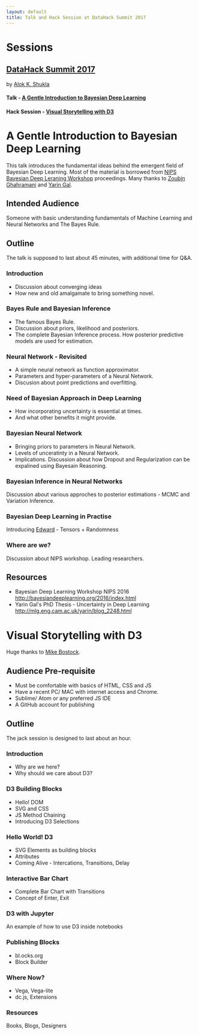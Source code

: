 ```yaml
---
layout: default
title: Talk and Hack Session at DataHack Summit 2017
---
```

# Sessions 

## [DataHack Summit 2017](https://www.analyticsvidhya.com/datahacksummit/)


by [Alok K. Shukla](mailto:alokks2@illinois.edu?Subject=DataHack2017)

#### Talk - [A Gentle Introduction to Bayesian Deep Learning](#talk)
#### Hack Session - [Visual Storytelling with D3](#session)



<h1 id="talk">A Gentle Introduction to Bayesian Deep Learning</h1>


This talk introduces the fundamental ideas behind the emergent field of Bayesian Deep Learning. 
Most of the material is borrowed from [NIPS Bayesian Deep Leraning Workshop](http://bayesiandeeplearning.org) proceedings. 
Many thanks to [Zoubin Ghahramani](http://mlg.eng.cam.ac.uk/zoubin/) and [Yarin Gal](http://www.cs.ox.ac.uk/people/yarin.gal/website/).

## Intended Audience

Someone with basic understanding fundamentals of Machine Learning and Neural Networks and The Bayes Rule.

## Outline

The talk is supposed to last about 45 minutes, with additional time for Q&A.

### Introduction

- Discussion about converging ideas
- How new and old amalgamate to bring something novel. 

### Bayes Rule and Bayesian Inference

- The famous Bayes Rule. 
- Discussion about priors, likelihood and posteriors. 
- The complete Bayesian Inference process. How posterior predictive models are used for estimation.  

### Neural Network - Revisited

- A simple neural network as function approximator. 
- Parameters and hyper-parameters of a Neural Network. 
- Discusion about point predictions and overfitting.

### Need of Bayesian Approach in Deep Learning

- How incorporating uncertainty is essential at times. 
- And what other benefits it might provide. 

### Bayesian Neural Network 

- Bringing priors to parameters in Neural Network. 
- Levels of unceratinty in a Neural Network.
- Implications. Discussion about how Dropout and Regularization can be expalined using Bayesain Reasoning.

### Bayesian Inference in Neural Networks

Discussion about various approches to posterior estimations - MCMC and Variation Inference.

### Bayesian Deep Learning in Practise

Introducing [Edward](https://edwardlib.org) - Tensors + Randomness

### Where are we?

Discussion about NIPS workshop. Leading researchers.

## Resources
- Bayesian Deep Learning Workshop NIPS 2016 <http://bayesiandeeplearning.org/2016/index.html> 
- Yarin Gal's PhD Thesis - Uncertainty in Deep Learning <http://mlg.eng.cam.ac.uk/yarin/blog_2248.html>

<h1 id="session">Visual Storytelling with D3</h1>

Huge thanks to [Mike Bostock](https://bost.ocks.org/mike/).

## Audience Pre-requisite 

- Must be comfortable with basics of HTML, CSS and JS
- Have a recent PC/ MAC with internet access and Chrome. 
- Sublime/ Atom or any preferred JS IDE
- A GitHub account for publishing 

## Outline

The jack session is designed to last about an hour.

### Introduction

- Why are we here? 
- Why should we care about D3?

### D3 Building Blocks

- Hello! DOM
- SVG and CSS
- JS Method Chaining
- Introducing D3 Selections

### Hello World! D3

- SVG Elements as building blocks
- Attributes
- Coming Alive - Intercations, Transitions, Delay

### Interactive Bar Chart

- Complete Bar Chart with Transitions 
- Concept of Enter, Exit

### D3 with Jupyter

An example of how to use D3 inside notebooks

### Publishing Blocks

- bl.ocks.org
- Block Builder

### Where Now?

- Vega, Vega-lite
- dc.js, Extensions

### Resources

Books, Blogs, Designers
